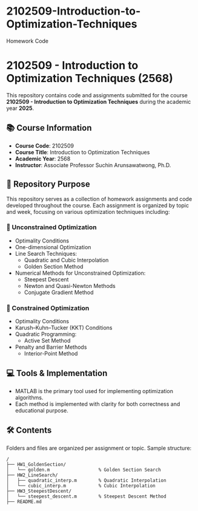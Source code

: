 # 2102509-Introduction-to-Optimization-Techniques
Homework Code
# 2102509 - Introduction to Optimization Techniques (2568)

This repository contains code and assignments submitted for the course **2102509 - Introduction to Optimization Techniques** during the academic year **2025**.

## 📚 Course Information

- **Course Code**: 2102509  
- **Course Title**: Introduction to Optimization Techniques  
- **Academic Year**: 2568  
- **Instructor**: Associate Professor Suchin Arunsawatwong, Ph.D.

## 📁 Repository Purpose

This repository serves as a collection of homework assignments and code developed throughout the course. Each assignment is organized by topic and week, focusing on various optimization techniques including:

### 📌 Unconstrained Optimization
- Optimality Conditions
- One-dimensional Optimization
- Line Search Techniques:
  - Quadratic and Cubic Interpolation
  - Golden Section Method
- Numerical Methods for Unconstrained Optimization:
  - Steepest Descent
  - Newton and Quasi-Newton Methods
  - Conjugate Gradient Method

### 📌 Constrained Optimization
- Optimality Conditions
- Karush–Kuhn–Tucker (KKT) Conditions
- Quadratic Programming:
  - Active Set Method
- Penalty and Barrier Methods
  - Interior-Point Method

## 💻 Tools & Implementation

- MATLAB is the primary tool used for implementing optimization algorithms.
- Each method is implemented with clarity for both correctness and educational purpose.


## 🛠 Contents

Folders and files are organized per assignment or topic. Sample structure:
  ```plaintext
/
├── HW1_GoldenSection/
│   └── golden.m                  % Golden Section Search
├── HW2_LineSearch/
│   ├── quadratic_interp.m        % Quadratic Interpolation
│   └── cubic_interp.m            % Cubic Interpolation
├── HW3_SteepestDescent/
│   └── steepest_descent.m        % Steepest Descent Method
├── README.md
